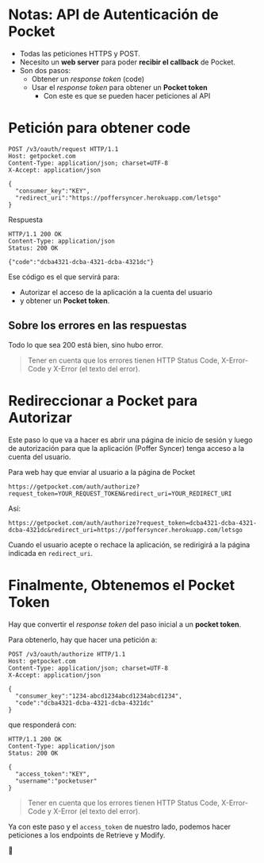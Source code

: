 # Notas: API de Autenticación de Pocket

- Todas las peticiones HTTPS y POST.
- Necesito un **web server** para poder **recibir el callback** de Pocket.
- Son dos pasos:
    - Obtener un *response token* (code)
    - Usar el *response token* para obtener un **Pocket token**
        - Con este es que se pueden hacer peticiones al API
# Petición para obtener code
    POST /v3/oauth/request HTTP/1.1
    Host: getpocket.com
    Content-Type: application/json; charset=UTF-8
    X-Accept: application/json
    
    {
      "consumer_key":"KEY",
      "redirect_uri":"https://poffersyncer.herokuapp.com/letsgo"
    }

Respuesta

    HTTP/1.1 200 OK
    Content-Type: application/json
    Status: 200 OK
    
    {"code":"dcba4321-dcba-4321-dcba-4321dc"}

Ese código es el que servirá para:

- Autorizar el acceso de la aplicación a la cuenta del usuario
- y obtener un **Pocket token**.
## Sobre los errores en las respuestas

Todo lo que sea 200 está bien, sino hubo error.

> Tener en cuenta que los errores tienen HTTP Status Code, X-Error-Code y X-Error (el texto del error).
# Redireccionar a Pocket para Autorizar

Este paso lo que va a hacer es abrir una página de inicio de sesión y luego de autorización para que la aplicación (Poffer Syncer) tenga acceso a la cuenta del usuario.

Para web hay que enviar al usuario a la página de Pocket

    https://getpocket.com/auth/authorize?request_token=YOUR_REQUEST_TOKEN&redirect_uri=YOUR_REDIRECT_URI

Así:

    https://getpocket.com/auth/authorize?request_token=dcba4321-dcba-4321-dcba-4321dc&redirect_uri=https://poffersyncer.herokuapp.com/letsgo

Cuando el usuario acepte o rechace la aplicación, se redirigirá a la página indicada en `redirect_uri`.

# Finalmente, Obtenemos el Pocket Token

Hay que convertir el *response token* del paso inicial a un **pocket token**.

Para obtenerlo, hay que hacer una petición a:

    POST /v3/oauth/authorize HTTP/1.1
    Host: getpocket.com
    Content-Type: application/json; charset=UTF-8
    X-Accept: application/json
    
    {
      "consumer_key":"1234-abcd1234abcd1234abcd1234",
      "code":"dcba4321-dcba-4321-dcba-4321dc"
    }

que responderá con:

    HTTP/1.1 200 OK
    Content-Type: application/json
    Status: 200 OK
    
    {
      "access_token":"KEY",
      "username":"pocketuser"
    }


> Tener en cuenta que los errores tienen HTTP Status Code, X-Error-Code y X-Error (el texto del error).

Ya con este paso y el `access_token` de nuestro lado, podemos hacer peticiones a los endpoints de Retrieve y Modify.

🥳 

